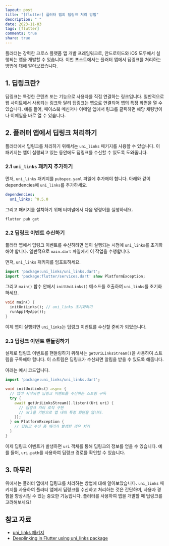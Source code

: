 ```yaml
---
layout: post
title: "[flutter] 플러터 앱의 딥링크 처리 방법"
description: " "
date: 2023-11-03
tags: [flutter]
comments: true
share: true
---
```


플러터는 강력한 크로스 플랫폼 앱 개발 프레임워크로, 안드로이드와 iOS 모두에서 실행되는 앱을 개발할 수 있습니다. 이번 포스트에서는 플러터 앱에서 딥링크를 처리하는 방법에 대해 알아보겠습니다.

## 1. 딥링크란?

딥링크는 특정한 콘텐츠 또는 기능으로 사용자를 직접 연결하는 링크입니다. 일반적으로 웹 사이트에서 사용되는 링크와 달리 딥링크는 앱으로 연결되어 앱의 특정 화면을 열 수 있습니다. 예를 들어, 페이스북 메신저나 이메일 앱에서 링크를 클릭하면 해당 채팅방이나 이메일을 바로 열 수 있습니다.

## 2. 플러터 앱에서 딥링크 처리하기

플러터에서 딥링크를 처리하기 위해서는 `uni_links` 패키지를 사용할 수 있습니다. 이 패키지는 앱이 실행되고 있는 동안에도 딥링크를 수신할 수 있도록 도와줍니다.

### 2.1 `uni_links` 패키지 추가하기

먼저, `uni_links` 패키지를 `pubspec.yaml` 파일에 추가해야 합니다. 아래와 같이 dependencies에 `uni_links`를 추가하세요.

```yaml
dependencies:
  uni_links: ^0.5.0
```

그리고 패키지를 설치하기 위해 터미널에서 다음 명령어를 실행하세요.

```bash
flutter pub get
```

### 2.2 딥링크 이벤트 수신하기

플러터 앱에서 딥링크 이벤트를 수신하려면 앱이 실행되는 시점에 `uni_links`를 초기화해야 합니다. 일반적으로 `main.dart` 파일에서 이 작업을 수행합니다. 

먼저, `uni_links` 패키지를 임포트하세요.

```dart
import 'package:uni_links/uni_links.dart';
import 'package:flutter/services.dart' show PlatformException;
```

그리고 `main()` 함수 안에서 `initUniLinks()` 메소드를 호출하여 `uni_links`를 초기화하세요. 

```dart
void main() {
  initUniLinks(); // uni_links 초기화하기
  runApp(MyApp());
}
```

이제 앱이 실행되면 `uni_links`는 딥링크 이벤트를 수신할 준비가 되었습니다.

### 2.3 딥링크 이벤트 핸들링하기

실제로 딥링크 이벤트를 핸들링하기 위해서는 `getUriLinksStream()`을 사용하여 스트림을 구독해야 합니다. 이 스트림은 딥링크가 수신되면 알림을 받을 수 있도록 해줍니다.

아래는 예시 코드입니다.

```dart
import 'package:uni_links/uni_links.dart';

void initUniLinks() async {
  // 앱이 시작되면 딥링크 이벤트를 수신하는 스트림 구독
  try {
    await getUriLinksStream().listen((Uri uri) {
      // 딥링크 처리 로직 구현
      // uri를 기반으로 앱 내의 특정 화면을 엽니다.
    });
  } on PlatformException {
    // 딥링크 수신 중 에러가 발생한 경우 처리
  }
}
```

이제 딥링크 이벤트가 발생하면 `uri` 객체를 통해 딥링크의 정보를 얻을 수 있습니다. 예를 들어, `uri.path`를 사용하여 딥링크 경로를 확인할 수 있습니다.

## 3. 마무리

위에서는 플러터 앱에서 딥링크를 처리하는 방법에 대해 알아보았습니다. `uni_links` 패키지를 사용하여 플러터 앱에서 딥링크를 수신하고 처리하는 것은 간단하며, 사용자 경험을 향상시킬 수 있는 중요한 기능입니다. 플러터를 사용하여 앱을 개발할 때 딥링크를 고려해보세요!

## 참고 자료

- [uni_links 패키지](https://pub.dev/packages/uni_links)
- [Deeplinking in Flutter using uni_links package](https://medium.com/flutter-community/deeplinking-in-flutter-using-uni-links-package-d8d1c161106f)